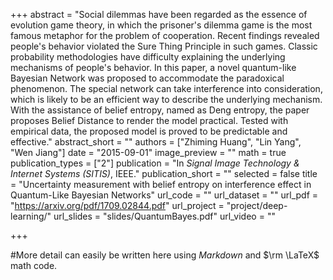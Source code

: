 +++
abstract = "Social dilemmas have been regarded as the essence of evolution game theory, in which the prisoner's dilemma game is the most famous metaphor for the problem of cooperation. Recent findings revealed people's behavior violated the Sure Thing Principle in such games. Classic probability methodologies have difficulty explaining the underlying mechanisms of people's behavior. In this paper, a novel quantum-like Bayesian Network was proposed to accommodate the paradoxical phenomenon. The special network can take interference into consideration, which is likely to be an efficient way to describe the underlying mechanism. With the assistance of belief entropy, named as Deng entropy, the paper proposes Belief Distance to render the model practical. Tested with empirical data, the proposed model is proved to be predictable and effective."
abstract_short = ""
authors = ["Zhiming Huang", "Lin Yang", "Wen Jiang"]
date = "2015-09-01"
image_preview = ""
math = true
publication_types = ["2"]
publication = "In *Signal Image Technology & Internet Systems (SITIS)*, IEEE."
publication_short = ""
selected = false
title = "Uncertainty measurement with belief entropy on interference effect in Quantum-Like Bayesian Networks"
url_code = ""
url_dataset = ""
url_pdf = "https://arxiv.org/pdf/1709.02844.pdf"
url_project = "project/deep-learning/"
url_slides = "slides/QuantumBayes.pdf"
url_video = ""

+++

#More detail can easily be written here using *Markdown* and $\rm \LaTeX$ math code.
